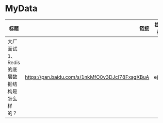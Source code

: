 # MyData

| 标题        | 链接    |  提取码  |
| --------   | -----:   | :----: |
| 大厂面试 1、Redis 的底层数据结构是怎么样的？        | https://pan.baidu.com/s/1nkMfO0v3DJcl78FxsgXBuA      |   ejdw    |



